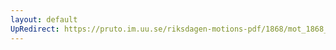 ```yaml
---
layout: default
UpRedirect: https://pruto.im.uu.se/riksdagen-motions-pdf/1868/mot_1868__ak__122/mot_1868__ak__122-008.pdf
---
```

